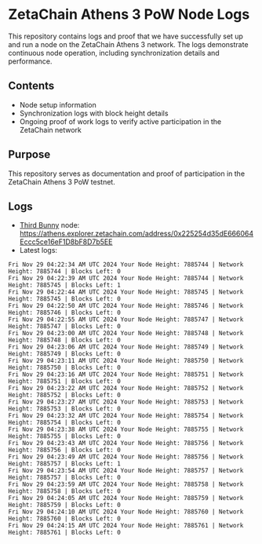 # ZetaChain Athens 3 PoW Node Logs
This repository contains logs and proof that we have successfully set up and run a node on the ZetaChain Athens 3 network. The logs demonstrate continuous node operation, including synchronization details and performance.

## Contents
- Node setup information
- Synchronization logs with block height details
- Ongoing proof of work logs to verify active participation in the ZetaChain network

## Purpose
This repository serves as documentation and proof of participation in the ZetaChain Athens 3 PoW testnet.

## Logs

- [Third Bunny](https://thirdbunny.xyz/) node: https://athens.explorer.zetachain.com/address/0x225254d35dE666064Eccc5ce16eF1D8bF8D7b5EE
- Latest logs:
```
Fri Nov 29 04:22:34 AM UTC 2024 Your Node Height: 7885744 | Network Height: 7885744 | Blocks Left: 0
Fri Nov 29 04:22:39 AM UTC 2024 Your Node Height: 7885744 | Network Height: 7885745 | Blocks Left: 1
Fri Nov 29 04:22:44 AM UTC 2024 Your Node Height: 7885745 | Network Height: 7885745 | Blocks Left: 0
Fri Nov 29 04:22:50 AM UTC 2024 Your Node Height: 7885746 | Network Height: 7885746 | Blocks Left: 0
Fri Nov 29 04:22:55 AM UTC 2024 Your Node Height: 7885747 | Network Height: 7885747 | Blocks Left: 0
Fri Nov 29 04:23:00 AM UTC 2024 Your Node Height: 7885748 | Network Height: 7885748 | Blocks Left: 0
Fri Nov 29 04:23:06 AM UTC 2024 Your Node Height: 7885749 | Network Height: 7885749 | Blocks Left: 0
Fri Nov 29 04:23:11 AM UTC 2024 Your Node Height: 7885750 | Network Height: 7885750 | Blocks Left: 0
Fri Nov 29 04:23:16 AM UTC 2024 Your Node Height: 7885751 | Network Height: 7885751 | Blocks Left: 0
Fri Nov 29 04:23:22 AM UTC 2024 Your Node Height: 7885752 | Network Height: 7885752 | Blocks Left: 0
Fri Nov 29 04:23:27 AM UTC 2024 Your Node Height: 7885753 | Network Height: 7885753 | Blocks Left: 0
Fri Nov 29 04:23:32 AM UTC 2024 Your Node Height: 7885754 | Network Height: 7885754 | Blocks Left: 0
Fri Nov 29 04:23:38 AM UTC 2024 Your Node Height: 7885755 | Network Height: 7885755 | Blocks Left: 0
Fri Nov 29 04:23:43 AM UTC 2024 Your Node Height: 7885756 | Network Height: 7885756 | Blocks Left: 0
Fri Nov 29 04:23:49 AM UTC 2024 Your Node Height: 7885756 | Network Height: 7885757 | Blocks Left: 1
Fri Nov 29 04:23:54 AM UTC 2024 Your Node Height: 7885757 | Network Height: 7885757 | Blocks Left: 0
Fri Nov 29 04:23:59 AM UTC 2024 Your Node Height: 7885758 | Network Height: 7885758 | Blocks Left: 0
Fri Nov 29 04:24:05 AM UTC 2024 Your Node Height: 7885759 | Network Height: 7885759 | Blocks Left: 0
Fri Nov 29 04:24:10 AM UTC 2024 Your Node Height: 7885760 | Network Height: 7885760 | Blocks Left: 0
Fri Nov 29 04:24:15 AM UTC 2024 Your Node Height: 7885761 | Network Height: 7885761 | Blocks Left: 0
```
